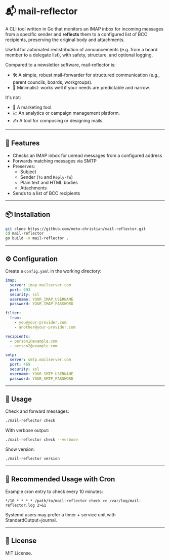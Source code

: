 # 📬 mail-reflector

A CLI tool written in Go that monitors an IMAP inbox for incoming messages from a specific sender and **reflects** them to a configured list of BCC recipients, preserving the original body and attachments.

Useful for automated redistribution of announcements (e.g. from a board member to a delegate list), with safety, structure, and optional logging.

Compared to a newsletter software, mail-reflector is:

- 🛠️ A simple, robust mail-forwarder for structured communication (e.g., parent councils, boards, workgroups).
- 🧘 Minimalist: works well if your needs are predictable and narrow.

It's not:

- 📢 A marketing tool.
- 📈 An analytics or campaign management platform.
- ✍️ A tool for composing or designing mails.

---

## 🚀 Features

- Checks an IMAP inbox for unread messages from a configured address
- Forwards matching messages via SMTP
- Preserves:
  - Subject
  - Sender (`To` and `Reply-To`)
  - Plain text and HTML bodies
  - Attachments
- Sends to a list of BCC recipients

---

## 📦 Installation

```bash
git clone https://github.com/meko-christian/mail-reflector.git
cd mail-reflector
go build -o mail-reflector .
```

---

## ⚙️ Configuration

Create a `config.yaml` in the working directory:

```yaml
imap:
  server: imap.mailserver.com
  port: 993
  security: ssl
  username: YOUR_IMAP_USERNAME
  password: YOUR_IMAP_PASSWORD

filter:
  from:
    - you@your-provider.com
    - another@your-provider.com

recipients:
  - person1@example.com
  - person2@example.com

smtp:
  server: smtp.mailserver.com
  port: 465
  security: ssl
  username: YOUR_SMTP_USERNAME
  password: YOUR_SMTP_PASSWORD
```

---

## 🔧 Usage

Check and forward messages:

```bash
./mail-reflector check
```

With verbose output:

```bash
./mail-reflector check --verbose
```

Show version:

```bash
./mail-reflector version
```

---

## 📅 Recommended Usage with Cron

Example cron entry to check every 10 minutes:

```plain
*/10 * * * * /path/to/mail-reflector check >> /var/log/mail-reflector.log 2>&1
```

Systemd users may prefer a timer + service unit with StandardOutput=journal.

---

## 📄 License

MIT License.
